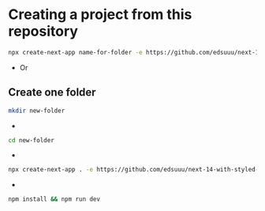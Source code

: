 # Creating a project from this repository

```bash
npx create-next-app name-for-folder -e https://github.com/edsuuu/next-14-with-styled-componets

```
- Or

## Create one folder

```bash
mkdir new-folder

```

-

```bash
cd new-folder

```

-

```bash
npx create-next-app . -e https://github.com/edsuuu/next-14-with-styled-componets

```

-

```bash
npm install && npm run dev

```
